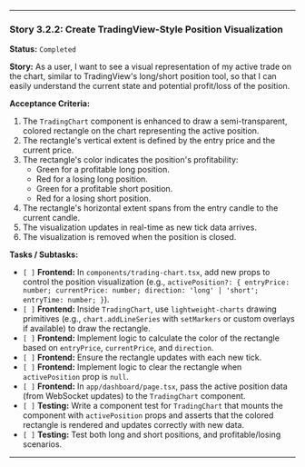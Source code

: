 ---

### **Story 3.2.2: Create TradingView-Style Position Visualization**

**Status:** `Completed`

**Story:**
As a user, I want to see a visual representation of my active trade on the chart, similar to TradingView's long/short position tool, so that I can easily understand the current state and potential profit/loss of the position.

**Acceptance Criteria:**
1.  The `TradingChart` component is enhanced to draw a semi-transparent, colored rectangle on the chart representing the active position.
2.  The rectangle's vertical extent is defined by the entry price and the current price.
3.  The rectangle's color indicates the position's profitability:
    *   Green for a profitable long position.
    *   Red for a losing long position.
    *   Green for a profitable short position.
    *   Red for a losing short position.
4.  The rectangle's horizontal extent spans from the entry candle to the current candle.
5.  The visualization updates in real-time as new tick data arrives.
6.  The visualization is removed when the position is closed.

**Tasks / Subtasks:**
-   `[ ]` **Frontend:** In `components/trading-chart.tsx`, add new props to control the position visualization (e.g., `activePosition?: { entryPrice: number; currentPrice: number; direction: 'long' | 'short'; entryTime: number; }`).
-   `[ ]` **Frontend:** Inside `TradingChart`, use `lightweight-charts` drawing primitives (e.g., `chart.addLineSeries` with `setMarkers` or custom overlays if available) to draw the rectangle.
-   `[ ]` **Frontend:** Implement logic to calculate the color of the rectangle based on `entryPrice`, `currentPrice`, and `direction`.
-   `[ ]` **Frontend:** Ensure the rectangle updates with each new tick.
-   `[ ]` **Frontend:** Implement logic to clear the rectangle when `activePosition` prop is `null`.
-   `[ ]` **Frontend:** In `app/dashboard/page.tsx`, pass the active position data (from WebSocket updates) to the `TradingChart` component.
-   `[ ]` **Testing:** Write a component test for `TradingChart` that mounts the component with `activePosition` props and asserts that the colored rectangle is rendered and updates correctly with new data.
-   `[ ]` **Testing:** Test both long and short positions, and profitable/losing scenarios.

---